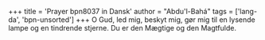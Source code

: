 +++
title = 'Prayer bpn8037 in Dansk'
author = "Abdu'l-Bahá"
tags = ['lang-da', 'bpn-unsorted']
+++
O Gud, led mig, beskyt mig, gør mig til en lysende lampe og en tindrende stjerne. Du er den Mægtige og den Magtfulde.
